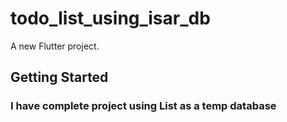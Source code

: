# todo_list_using_isar_db

A new Flutter project.

## Getting Started

### I have complete project using List as a temp database
